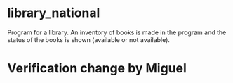# library_national
Program for a library. An inventory of books is made in the program and the status of the books is shown (available or not available).

# Verification change by Miguel